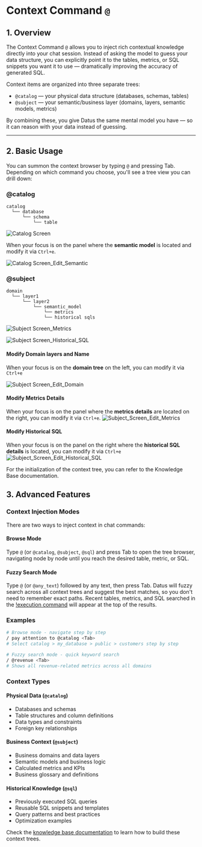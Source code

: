 # Context Command `@`

## 1. Overview

The Context Command `@` allows you to inject rich contextual knowledge directly into your chat session. Instead of asking the model to guess your data structure, you can explicitly point it to the tables, metrics, or SQL snippets you want it to use — dramatically improving the accuracy of generated SQL.

Context items are organized into three separate trees:

- `@catalog` — your physical data structure (databases, schemas, tables)
- `@subject` — your semantic/business layer (domains, layers, semantic models, metrics)

By combining these, you give Datus the same mental model you have — so it can reason with your data instead of guessing.

---

## 2. Basic Usage

You can summon the context browser by typing `@` and pressing Tab. Depending on which command you choose, you'll see a tree view you can drill down:

### @catalog
```
catalog
  └── database
      └── schema
          └── table
```

![Catalog Screen](../assets/catalog_screen.png)

When your focus is on the panel where the **semantic model** is located and modify it via `Ctrl+e`.

![Catalog Screen_Edit_Semantic](../assets/catalog_screen_edit_semantic.png)

### @subject
```
domain
  └── layer1
      └── layer2
          └── semantic_model
              └── metrics
              └── historical sqls
```

![Subject Screen_Metrics](../assets/subject_screen_metrics.png)

![Subject Screen_Historical_SQL](../assets/subject_screen_sql.png)

#### Modify Domain layers and Name
When your focus is on the **domain tree** on the left, you can modify it via `Ctrl+e`

![Subject Screen_Edit_Domain](../assets/subject_screen_edit_domain.png)


#### Modify Metrics Details
When your focus is on the panel where the **metrics details** are located on the right, you can modify it via `Ctrl+e`.
![Subject_Screen_Edit_Metrics](../assets/subject_screen_edit_metrics.png)
#### Modify Historical SQL
When your focus is on the panel on the right where the **historical SQL details** is located, you can modify it via `Ctrl+e`
![Subject_Screen_Edit_Historical_SQL](../assets/subject_screen_edit_sql.png)

For the initialization of the context tree, you can refer to the Knowledge Base documentation.

## 3. Advanced Features

### Context Injection Modes

There are two ways to inject context in chat commands:

#### Browse Mode
Type `@` (or `@catalog`, `@subject`, `@sql`) and press Tab to open the tree browser, navigating node by node until you reach the desired table, metric, or SQL.

#### Fuzzy Search Mode
Type `@` (or `@any_text`) followed by any text, then press Tab. Datus will fuzzy search across all context trees and suggest the best matches, so you don't need to remember exact paths. Recent tables, metrics, and SQL searched in the [!execution command](execution_command.md) will appear at the top of the results.

### Examples

```bash
# Browse mode - navigate step by step
/ pay attention to @catalog <Tab>
# Select catalog > my_database > public > customers step by step

# Fuzzy search mode - quick keyword search
/ @revenue <Tab>
# Shows all revenue-related metrics across all domains
```

### Context Types

#### Physical Data (`@catalog`)
- Databases and schemas
- Table structures and column definitions
- Data types and constraints
- Foreign key relationships

#### Business Context (`@subject`)
- Business domains and data layers
- Semantic models and business logic
- Calculated metrics and KPIs
- Business glossary and definitions

#### Historical Knowledge (`@sql`)
- Previously executed SQL queries
- Reusable SQL snippets and templates
- Query patterns and best practices
- Optimization examples

Check the [knowledge base documentation](../knowledge_base/introduction.md) to learn how to build these context trees.